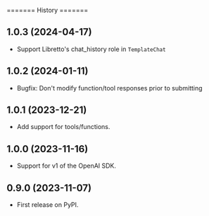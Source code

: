 ======= History =======

## 1.0.3 (2024-04-17)

- Support Libretto's chat_history role in `TemplateChat`

## 1.0.2 (2024-01-11)

- Bugfix: Don't modify function/tool responses prior to submitting

## 1.0.1 (2023-12-21)

- Add support for tools/functions.

## 1.0.0 (2023-11-16)

- Support for v1 of the OpenAI SDK.

## 0.9.0 (2023-11-07)

- First release on PyPI.
